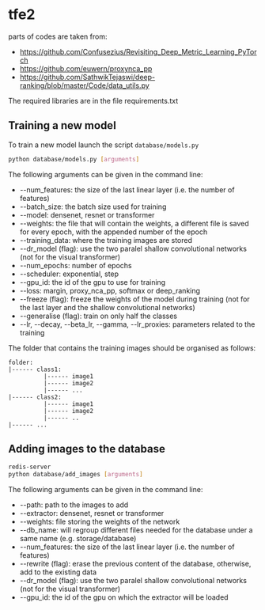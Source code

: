 # tfe2
parts of codes are taken from:
- https://github.com/Confusezius/Revisiting_Deep_Metric_Learning_PyTorch
- https://github.com/euwern/proxynca_pp
- https://github.com/SathwikTejaswi/deep-ranking/blob/master/Code/data_utils.py

The required libraries are in the file requirements.txt

## Training a new model
To train a new model launch the script `database/models.py`

```bash
python database/models.py [arguments]
```

The following arguments can be given in the command line:
- --num_features: the size of the last linear layer (i.e. the number of features)
- --batch_size: the batch size used for training
- --model: densenet, resnet or transformer
- --weights: the file that will contain the weights, a different file is saved for every epoch, with the appended number of the epoch
- --training_data: where the training images are stored
- --dr_model (flag): use the two paralel shallow convolutional networks (not for the visual transformer)
- --num_epochs: number of epochs
- --scheduler: exponential, step
- --gpu_id: the id of the gpu to use for training
- --loss: margin, proxy_nca_pp, softmax or deep_ranking
- --freeze (flag): freeze the weights of the model during training (not for the last layer and the shallow convolutional networks)
- --generalise (flag): train on only half the classes
- --lr, --decay, --beta_lr, --gamma, --lr_proxies: parameters related to the training

The folder that contains the training images should be organised as follows:
```
folder:
|------ class1:
          |------ image1
          |------ image2
          |------ ...
|------ class2:
          |------ image1
          |------ image2
          |------ ..
|------ ...
```

## Adding images to the database
```bash
redis-server
python database/add_images [arguments]
```

The following arguments can be given in the command line:
- --path: path to the images to add
- --extractor: densenet, resnet or transformer
- --weights: file storing the weights of the network
- --db_name: will regroup different files needed for the database under a same name (e.g. storage/database)
- --num_features: the size of the last linear layer (i.e. the number of features)
- --rewrite (flag): erase the previous content of the database, otherwise, add to the existing data
- --dr_model (flag): use the two paralel shallow convolutional networks (not for the visual transformer)
- --gpu_id: the id of the gpu on which the extractor will be loaded
